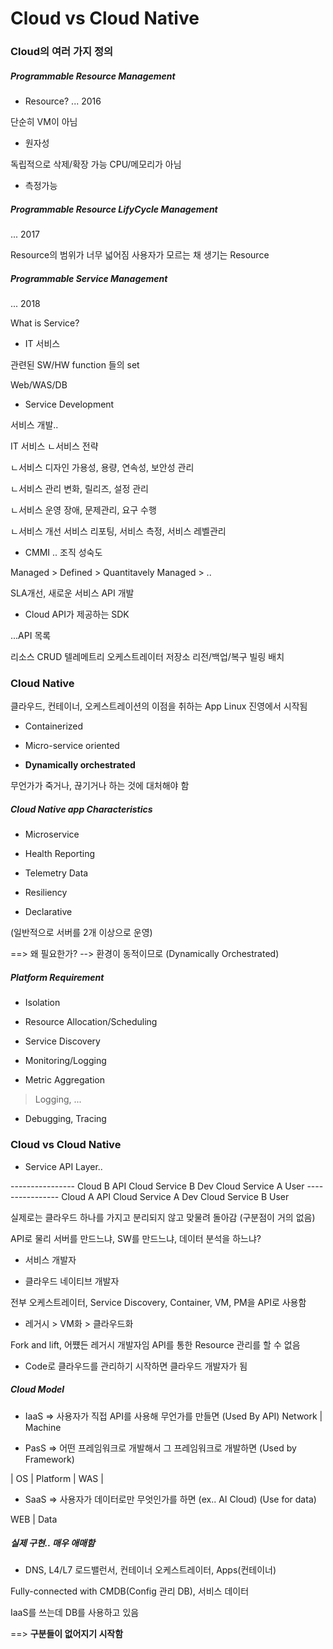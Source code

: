 # Cloud vs Cloud Native

### Cloud의 여러 가지 정의

##### Programmable Resource Management

* Resource? ... 2016

단순히 VM이 아님

* 원자성

독립적으로 삭제/확장 가능
CPU/메모리가 아님

* 측정가능

##### Programmable Resource LifyCycle Management

... 2017

Resource의 범위가 너무 넓어짐
사용자가 모르는 채 생기는 Resource

##### Programmable Service Management

... 2018

What is Service?

* IT 서비스

관련된 SW/HW function 들의 set

Web/WAS/DB

* Service Development

서비스 개발..

IT 서비스
ㄴ서비스 전략

ㄴ서비스 디자인
    가용성, 용량, 연속성, 보안성 관리

ㄴ서비스 관리
    변화, 릴리즈, 설정 관리

ㄴ서비스 운영
    장애, 문제관리, 요구 수행

ㄴ서비스 개선
    서비스 리포팅, 서비스 측정, 서비스 레벨관리

* CMMI .. 조직 성숙도

Managed > Defined > Quantitavely Managed > ..

SLA개선, 새로운 서비스 API 개발

* Cloud API가 제공하는 SDK

...API 목록

리소스 CRUD
텔레메트리
오케스트레이터
저장소
리전/백업/복구
빌링
배치

### Cloud Native

클라우드, 컨테이너, 오케스트레이션의 이점을 취하는 App
Linux 진영에서 시작됨

* Containerized

* Micro-service oriented

* **Dynamically orchestrated**

무언가가 죽거나, 끊기거나 하는 것에 대처해야 함

##### Cloud Native app Characteristics

* Microservice

* Health Reporting

* Telemetry Data

* Resiliency

* Declarative

(일반적으로 서버를 2개 이상으로 운영)

==> 왜 필요한가?
--> 환경이 동적이므로 (Dynamically Orchestrated)

##### Platform Requirement

* Isolation

* Resource Allocation/Scheduling

* Service Discovery

* Monitoring/Logging

* Metric Aggregation
> Logging, ...

* Debugging, Tracing

### Cloud vs Cloud Native

* Service API Layer..

---------------- Cloud B API
Cloud Service B Dev
Cloud Service A User
---------------- Cloud A API
Cloud Service A Dev
Cloud Service B User

실제로는 클라우드 하나를 가지고 분리되지 않고 맞물려 돌아감
(구분점이 거의 없음)

API로 물리 서버를 만드느냐, SW를 만드느냐, 데이터 분석을 하느냐?

* 서비스 개발자

* 클라우드 네이티브 개발자

전부 오케스트레이터, Service Discovery, Container, VM, PM을 API로 사용함

* 레거시 > VM화 > 클라우드화

Fork and lift, 어쩄든 레거시 개발자임
API를 통한 Resource 관리를 할 수 없음

* Code로 클라우드를 관리하기 시작하면 클라우드 개발자가 됨

##### Cloud Model

* IaaS => 사용자가 직접 API를 사용해 무언가를 만들면 (Used By API)
Network | Machine 

* PasS => 어떤 프레임워크로 개발해서 그 프레임워크로 개발하면 (Used by Framework)

| OS | Platform | WAS |

* SaaS => 사용자가 데이터로만 무엇인가를 하면 (ex.. AI Cloud) (Use for data)

WEB | Data

##### 실제 구현.. 매우 애매함

* DNS, L4/L7 로드밸런서, 컨테이너 오케스트레이터, Apps(컨테이너)

Fully-connected with CMDB(Config 관리 DB), 서비스 데이터

IaaS를 쓰는데 DB를 사용하고 있음

==> **구분들이 없어지기 시작함**

